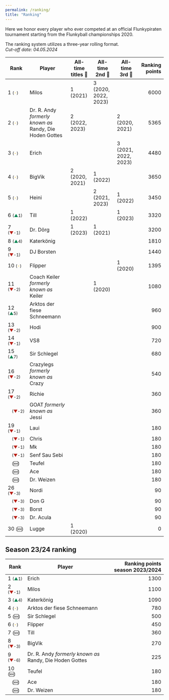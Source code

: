 ```yaml
---
permalink: /ranking/
title: "Ranking"
---
```


Here we honor every player who ever competed at an official Flunkypiraten tournament starting from the Flunkyball championships 2020.

The ranking system utilizes a three-year rolling format.  
_Cut-off date: 04.05.2024_



<!-- table tag start -->

| Rank | Player | All-time titles 🥇 | All-time 2nd 🥈 | All-time 3rd 🥉 | Ranking points |
|------|------|------|------|------|------:|
| 1 <span style="font-size: small">(<span style="color: #EFB700">-</span>)</span> | Milos | 1 (2021) | 3 (2020, 2022, 2023) |   | 6000 |
| 2 <span style="font-size: small">(<span style="color: #EFB700">-</span>)</span> | Dr. R. Andy *formerly known as* Randy, Die Hoden Gottes | 2 (2022, 2023) |   | 2 (2020, 2021) | 5365 |
| 3 <span style="font-size: small">(<span style="color: #EFB700">-</span>)</span> | Erich |   |   | 3 (2021, 2022, 2023) | 4480 |
| 4 <span style="font-size: small">(<span style="color: #EFB700">-</span>)</span> | BigVik | 2 (2020, 2021) | 1 (2022) |   | 3650 |
| 5 <span style="font-size: small">(<span style="color: #EFB700">-</span>)</span> | Heini |   | 2 (2021, 2023) | 1 (2022) | 3450 |
| 6 <span style="font-size: small">(<span style="color: #008450">▲</span>1)</span> | Till | 1 (2022) |   | 1 (2023) | 3320 |
| 7 <span style="font-size: small">(<span style="color: #B81D13">▼</span>-1)</span> | Dr. Dörg | 1 (2023) | 1 (2021) |   | 3200 |
| 8 <span style="font-size: small">(<span style="color: #008450">▲</span>4)</span> | Katerkönig |   |   |   | 1810 |
| 9 <span style="font-size: small">(<span style="color: #B81D13">▼</span>-1)</span> | DJ Borsten |   |   |   | 1440 |
| 10 <span style="font-size: small">(<span style="color: #EFB700">-</span>)</span> | Flipper |   |   | 1 (2020) | 1395 |
| 11 <span style="font-size: small">(<span style="color: #B81D13">▼</span>-2)</span> | Coach Keiler *formerly known as* Keiler |   | 1 (2020) |   | 1080 |
| 12 <span style="font-size: small">(<span style="color: #008450">▲</span>5)</span> | Arktos der fiese Schneemann |   |   |   | 960 |
| 13 <span style="font-size: small">(<span style="color: #B81D13">▼</span>-2)</span> | Hodi |   |   |   | 900 |
| 14 <span style="font-size: small">(<span style="color: #B81D13">▼</span>-1)</span> | VS8 |   |   |   | 720 |
| 15 <span style="font-size: small">(<span style="color: #008450">▲</span>7)</span> | Sir Schlegel |   |   |   | 680 |
| 16 <span style="font-size: small">(<span style="color: #B81D13">▼</span>-2)</span> | Crazylegs *formerly known as* Crazy |   |   |   | 540 |
| 17 <span style="font-size: small">(<span style="color: #B81D13">▼</span>-2)</span> | Richie |   |   |   | 360 |
| &nbsp;&nbsp;&nbsp;<span style="font-size: small">(<span style="color: #B81D13">▼</span>-2)</span> | GOAT *formerly known as* Jessi |   |   |   | 360 |
| 19 <span style="font-size: small">(<span style="color: #B81D13">▼</span>-1)</span> | Laui |   |   |   | 180 |
| &nbsp;&nbsp;&nbsp;<span style="font-size: small">(<span style="color: #B81D13">▼</span>-1)</span> | Chris |   |   |   | 180 |
| &nbsp;&nbsp;&nbsp;<span style="font-size: small">(<span style="color: #B81D13">▼</span>-1)</span> | Mk |   |   |   | 180 |
| &nbsp;&nbsp;&nbsp;<span style="font-size: small">(<span style="color: #B81D13">▼</span>-1)</span> | Senf Sau Sebi |   |   |   | 180 |
| &nbsp;&nbsp;&nbsp;<span style="font-size: small">(&#x1F195;)</span> | Teufel |   |   |   | 180 |
| &nbsp;&nbsp;&nbsp;<span style="font-size: small">(&#x1F195;)</span> | Ace |   |   |   | 180 |
| &nbsp;&nbsp;&nbsp;<span style="font-size: small">(&#x1F195;)</span> | Dr. Weizen |   |   |   | 180 |
| 26 <span style="font-size: small">(<span style="color: #B81D13">▼</span>-3)</span> | Nordi |   |   |   | 90 |
| &nbsp;&nbsp;&nbsp;<span style="font-size: small">(<span style="color: #B81D13">▼</span>-3)</span> | Don G |   |   |   | 90 |
| &nbsp;&nbsp;&nbsp;<span style="font-size: small">(<span style="color: #B81D13">▼</span>-3)</span> | Borst |   |   |   | 90 |
| &nbsp;&nbsp;&nbsp;<span style="font-size: small">(<span style="color: #B81D13">▼</span>-3)</span> | Dr. Acula |   |   |   | 90 |
| 30 <span style="font-size: small">(&#x1F195;)</span> | Lugge | 1 (2020) |   |   | 0 |


<!-- table tag end -->


## Season 23/24 ranking

<!-- season_table tag start -->

| Rank | Player | Ranking points season 2023/2024|
|------|--------|-------------------------------:|
| 1 <span style="font-size: small">(<span style="color: #008450">▲</span>1)</span> | Erich | 1300 |
| 2 <span style="font-size: small">(<span style="color: #B81D13">▼</span>-1)</span> | Milos | 1100 |
| 3 <span style="font-size: small">(<span style="color: #008450">▲</span>4)</span> | Katerkönig | 1090 |
| 4 <span style="font-size: small">(<span style="color: #EFB700">-</span>)</span> | Arktos der fiese Schneemann | 780 |
| 5 <span style="font-size: small">(&#x1F195;)</span> | Sir Schlegel | 500 |
| 6 <span style="font-size: small">(<span style="color: #EFB700">-</span>)</span> | Flipper | 450 |
| 7 <span style="font-size: small">(&#x1F195;)</span> | Till | 360 |
| 8 <span style="font-size: small">(<span style="color: #B81D13">▼</span>-3)</span> | BigVik | 270 |
| 9 <span style="font-size: small">(<span style="color: #B81D13">▼</span>-6)</span> | Dr. R. Andy *formerly known as* Randy, Die Hoden Gottes | 225 |
| 10 <span style="font-size: small">(&#x1F195;)</span> | Teufel | 180 |
| &nbsp;&nbsp;&nbsp;<span style="font-size: small">(&#x1F195;)</span> | Ace | 180 |
| &nbsp;&nbsp;&nbsp;<span style="font-size: small">(&#x1F195;)</span> | Dr. Weizen | 180 |


<!-- season_table tag end -->

<!-- symbols: up: ▲ down: ▼ same: - new: &#x1F195; -->
<!-- colors: green: #008450 red: #B81D13 orange: #EFB700; -->
